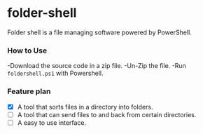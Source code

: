 # folder-shell
Folder shell is a file managing software powered by PowerShell.

### How to Use
-Download the source code in a zip file.
-Un-Zip the file.
-Run `foldershell.ps1` with Powershell.

### Feature plan
- [x] A tool that sorts files in a directory into folders.
- [ ] A tool that can send files to and back from certain directories.
- [ ] A easy to use interface.
